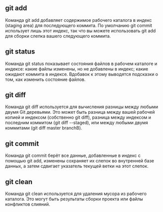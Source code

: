 ## git add

Команда git add добавляет содержимое рабочего каталога в индекс
 (staging area) для последующего коммита. По умолчанию git commit 
 использует лишь этот индекс, так что вы можете использовать git add 
 для сборки слепка вашего следующего коммита.

## git status
Команда git status показывает состояния файлов в рабочем каталоге и 
индексе: какие файлы изменены, но не добавлены в индекс;
 какие ожидают коммита в индексе. Вдобавок к этому выводятся подсказки
  о том, как изменить состояние файлов.

## git diff
Команда git diff используется для вычисления разницы между любыми двумя Git 
деревьями. Это может быть разница между вашей рабочей копией и индексом
 (собственно git diff), разница между индексом и последним коммитом 
 (git diff --staged), или между любыми двумя коммитами (git diff master 
 branchB).

 ## git commit
Команда git commit берёт все данные, добавленные в индекс с помощью git add, изменены
 сохраняет их слепок во внутренней базе данных, а затем сдвигает указатель
  текущей ветки на этот слепок.

## git clean
Команда git clean используется для удаления мусора из рабочего каталога. 
Это могут быть результаты сборки проекта или файлы конфликтов слияний.